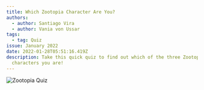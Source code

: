```yaml
---
title: Which Zootopia Character Are You?
authors:
  - author: Santiago Vira
  - author: Vania von Ussar
tags:
  - tag: Quiz
issue: January 2022
date: 2022-01-28T05:51:16.419Z
description: Take this quick quiz to find out which of the three Zootopia
  characters you are!
---
```

![Zootopia Quiz](/assets/zootopia-quiz.png "Zootopia Quiz")